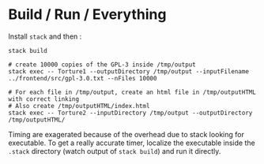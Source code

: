 # Build / Run / Everything

Install `stack` and then :

```
stack build

# create 10000 copies of the GPL-3 inside /tmp/output
stack exec -- Torture1 --outputDirectory /tmp/output --inputFilename ../frontend/src/gpl-3.0.txt --nFiles 10000

# For each file in /tmp/output, create an html file in /tmp/outputHTML with correct linking
# Also create /tmp/outputHTML/index.html
stack exec -- Torture2 --inputDirectory /tmp/output --outputDirectory /tmp/outputHTML/
```

Timing are exagerated because of the overhead due to stack looking for
executable. To get a really accurate timer, localize the executable
inside the `.stack` directory (watch output of `stack build`) and run
it directly.